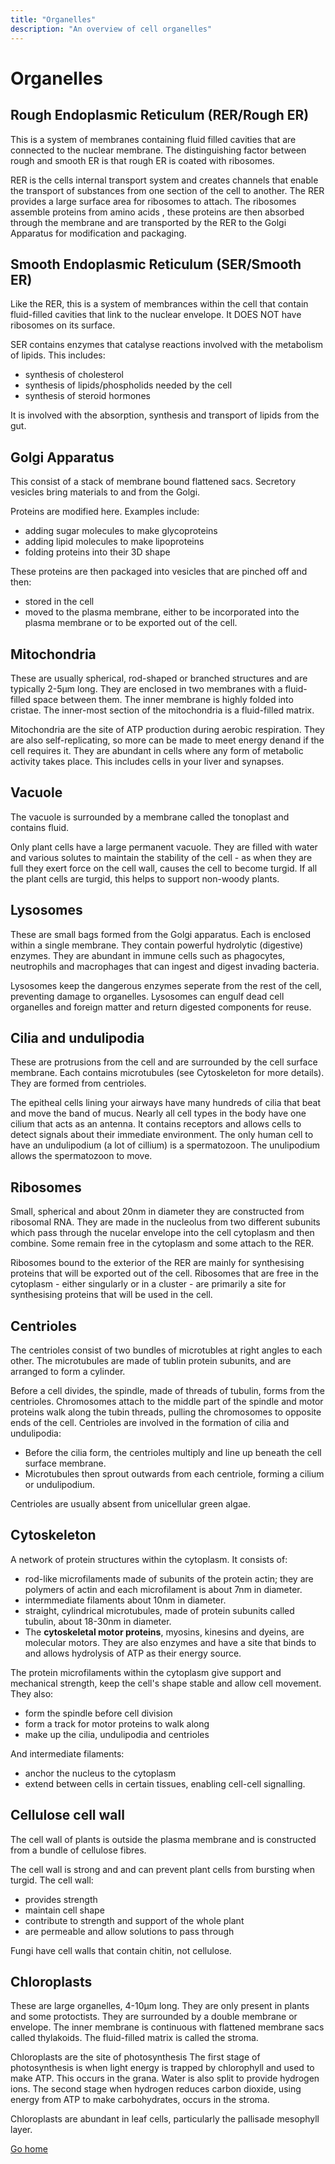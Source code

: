 ```yaml
---
title: "Organelles"
description: "An overview of cell organelles"
---
```

# Organelles

## Rough Endoplasmic Reticulum (RER/Rough ER)
This is a system of membranes containing fluid filled cavities that are connected to the nuclear membrane. The distinguishing factor between rough and smooth ER is that rough ER is coated with ribosomes.

RER is the cells internal transport system and creates channels that enable the transport of substances from one section of the cell to another. The RER provides a large surface area for ribosomes to attach. The ribosomes assemble proteins from amino acids , these proteins are then absorbed through the membrane and are transported by the RER to the Golgi Apparatus for modification and packaging. 

## Smooth Endoplasmic Reticulum (SER/Smooth ER)
Like the RER, this is a system of membrances within the cell that contain fluid-filled cavities that link to the nuclear envelope. It DOES NOT have ribosomes on its surface.

SER contains enzymes that catalyse reactions involved with the metabolism of lipids. This includes: 

- synthesis of cholesterol
- synthesis of lipids/phospholids needed by the cell
- synthesis of steroid hormones

It is involved with the absorption, synthesis and transport of lipids from the gut.

## Golgi Apparatus
This consist of a stack of membrane bound flattened sacs. Secretory vesicles bring materials to  and from the Golgi. 

Proteins are modified here. Examples include:

- adding sugar molecules to make glycoproteins
- adding lipid molecules to make lipoproteins
- folding proteins into their 3D shape

These proteins are then packaged into vesicles that are pinched off and then:

- stored in the cell
- moved to the plasma membrane, either to be incorporated into the plasma membrane or to be exported out of the cell.

## Mitochondria

These are usually spherical, rod-shaped or branched structures and are typically 2-5μm long. They are enclosed in two membranes with a fluid-filled space between them. The inner membrane is highly folded into cristae. The inner-most section of the mitochondria is a fluid-filled matrix.

Mitochondria are the site of ATP production during aerobic respiration. They are also self-replicating, so more can be made to meet energy denand if the cell requires it. They are abundant in cells where any form of metabolic activity takes place. This includes cells in your liver and synapses.

## Vacuole
The vacuole is surrounded by a membrane called the tonoplast and contains fluid. 

Only plant cells have a large permanent vacuole. They are filled with water and various solutes to maintain the stability of the cell - as when they are full they exert force on the cell wall, causes the cell to become turgid. If all the plant cells are turgid, this helps to support non-woody plants.

## Lysosomes
These are small bags formed from the Golgi apparatus. Each is enclosed within a single membrane. They contain powerful hydrolytic (digestive) enzymes. They are abundant in immune cells such as phagocytes, neutrophils and macrophages that can ingest and digest invading bacteria. 

Lysosomes keep the dangerous enzymes seperate from the rest of the cell, preventing damage to organelles. Lysosomes can engulf dead cell organelles and foreign matter and return digested components for reuse. 

## Cilia and undulipodia
These are protrusions from the cell and are surrounded by the cell surface membrane. Each contains microtubules (see Cytoskeleton for more details). They are formed from centrioles.

The epitheal cells lining your airways have many hundreds of cilia that beat and move the band of mucus. Nearly all cell types in the body have one cilium that acts as an antenna. It contains receptors and allows cells to detect signals about their immediate environment. The only human cell to have an undulipodium (a lot of cillium) is a spermatozoon. The unulipodium allows the spermatozoon to move.

## Ribosomes
Small, spherical and about 20nm in diameter they are constructed from ribosomal RNA. They are made in the nucleolus from two different subunits which pass through the nucelar envelope into the cell cytoplasm and then combine. Some remain free in the cytoplasm and some attach to the RER.

Ribosomes bound to the exterior of the RER are mainly for synthesising proteins that will be exported out of the cell. Ribosomes that are free in the cytoplasm - either singularly or in a cluster - are primarily a site for synthesising proteins that will be used in the cell. 

## Centrioles
The centrioles consist of two bundles of microtubles at right angles to each other. The microtubules are made of tublin protein subunits, and are arranged to form a cylinder.

Before a cell divides, the spindle, made of threads of tubulin, forms from the centrioles. Chromosomes attach to the middle part of the spindle and motor proteins walk along the tubin threads, pulling the chromosomes to opposite ends of the cell. Centrioles are involved in the formation of cilia and undulipodia:

- Before the cilia form, the centrioles multiply and line up beneath the cell surface membrane.
- Microtubules then sprout outwards from each centriole, forming a cilium or undulipodium.

Centrioles are usually absent from unicellular green algae.

## Cytoskeleton
A network of protein structures within the cytoplasm. It consists of:

- rod-like microfilaments made of subunits of the protein actin; they are polymers of actin and each microfilament is about 7nm in diameter.
- intermmediate filaments about 10nm in diameter.
- straight, cylindrical microtubules, made of protein subunits called tubulin, about 18-30nm in diameter. 
- The **cytoskeletal motor proteins**, myosins, kinesins and dyeins, are molecular motors. They are also enzymes and have a site that binds to and allows hydrolysis of ATP as their energy source.

The protein microfilaments within the cytoplasm give support and mechanical strength, keep the cell's shape stable and allow cell movement. They also:

- form the spindle before cell division
- form a track for motor proteins to walk along
- make up the cilia, undulipodia and centrioles

And intermediate filaments:

- anchor the nucleus to the cytoplasm
- extend between cells in certain tissues, enabling cell-cell signalling.

## Cellulose cell wall
The cell wall of plants is outside the plasma membrane and is constructed from a bundle of cellulose fibres.

The cell wall is strong and and can prevent plant cells from bursting when turgid. The cell wall:

- provides strength
- maintain cell shape
- contribute to strength and support of the whole plant
- are permeable and allow solutions to pass through

Fungi have cell walls that contain chitin, not cellulose.

## Chloroplasts
These are large organelles, 4-10µm long. They are only present in plants and some protoctists. They are surrounded by a double membrane or envelope. The inner membrane is continuous with flattened membrane sacs called thylakoids. The fluid-filled matrix is called the stroma.

Chloroplasts are the site of photosynthesis
The first stage of photosynthesis is when light energy is trapped by chlorophyll and used to make ATP. This occurs in the grana. Water is also split to provide hydrogen ions.
The second stage when hydrogen reduces carbon dioxide, using energy from ATP to make carbohydrates, occurs in the stroma. 

Chloroplasts are abundant in leaf cells, particularly the pallisade mesophyll layer.


[Go home](/)